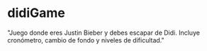 # didiGame
"Juego donde eres Justin Bieber y debes escapar de Didi. Incluye cronómetro, cambio de fondo y niveles de dificultad."
